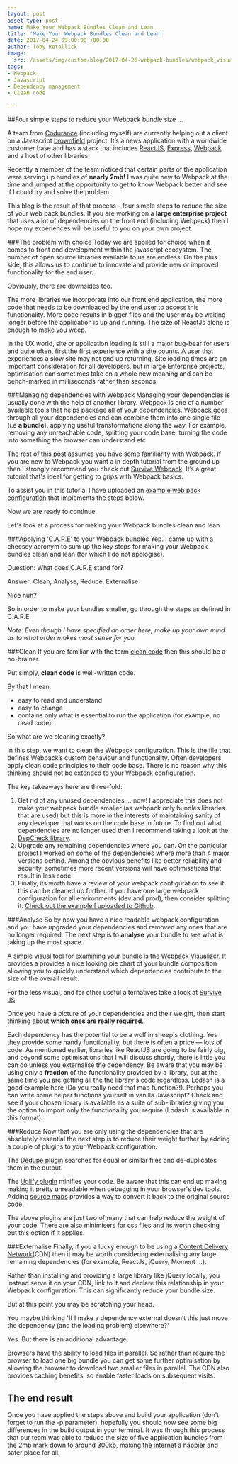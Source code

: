 ```yaml
---
layout: post
asset-type: post
name: Make Your Webpack Bundles Clean and Lean
title: 'Make Your Webpack Bundles Clean and Lean'
date: 2017-04-24 09:00:00 +00:00
author: Toby Retallick
image:
  src: /assets/img/custom/blog/2017-04-26-webpack-bundles/webpack_visualiser.png
tags:
- Webpack
- Javascript
- Dependency management
- Clean code

---
```


##Four simple steps to reduce your Webpack bundle size ... 


A team from [Codurance](http://www.codurance.com) (including myself) are currently helping out a client on a Javascript [brownfield](https://en.wikipedia.org/wiki/Brownfield_(software_development)) project. It’s a news application with a worldwide customer base and has a stack that includes [ReactJS](https://facebook.github.io/react/), [Express](https://expressjs.com/), [Webpack](https://Webpack.github.io/) and a host of other libraries. 

Recently a member of the team noticed that certain parts of the application were serving up bundles of **nearly 2mb!** I was quite new to Webpack at the time and jumped at the opportunity to get to know Webpack better and see if I could try and solve the problem. 

This blog is the result of that process - four simple steps to reduce the size of your web pack bundles. If you are working on a **large enterprise project** that uses a lot of dependencies on the front end (including Webpack) then I hope my experiences will be useful to you on your own project. 

###The problem with choice
Today we are spoiled for choice when it comes to front end development within the javascript ecosystem. The number of open source libraries available to us are endless. On the plus side, this allows us to continue to innovate and provide new or improved functionality for the end user. 

Obviously, there are downsides too. 

The more libraries we incorporate into our front end application, the more code that needs to be downloaded by the end user to access this functionality. More code results in bigger files and the user may be waiting longer before the application is up and running. The size of ReactJs alone is enough to make you weep. 

In the UX world, site or application loading is still a major bug-bear for users and quite often, first the first experience with a site counts. A user that experiences a slow site may not end up returning. Site loading times are an important consideration for all developers, but in large Enterprise projects, optimisation can sometimes take on a whole new meaning and can be bench-marked in milliseconds rather than seconds.

###Managing dependencies with Webpack
Managing your dependencies is usually done with the help of another library. Webpack is one of a number available tools that helps package all of your dependencies. Webpack goes through all your dependencies and can combine them into one single file (i.e **a bundle**), applying useful transformations along the way. For example, removing any unreachable code, splitting your code base, turning the code into something the browser can understand etc. 

The rest of this post assumes you have some familiarity with Webpack. If you are new to Webpack you want a in depth tutorial from the ground up then I strongly recommend you check out [Survive Webpack](https://survivejs.com/Webpack/introduction/). It’s a great tutorial that's ideal for getting to grips with Webpack basics.

To assist you in this tutorial I have uploaded an [example web pack configuration](https://github.com/TobyRet/webpack-example) that implements the steps below.

Now we are ready to continue. 

Let's look at a process for making your Webpack bundles clean and lean.

###Applying 'C.A.R.E' to your Webpack bundles
Yep. I came up with a cheesey acronym to sum up the key steps for making your Webpack bundles clean and lean (for which I do not apologise).

Question: What does C.A.R.E stand for? 

Answer: Clean, Analyse, Reduce, Externalise

Nice huh?

So in order to make your bundles smaller, go through the steps as defined in C.A.R.E. 

*Note: Even though I have specified an order here, make up your own mind as to what order makes most sense for you.*
 
###Clean
If you are familiar with the term [clean code](https://dzone.com/articles/what-clean-code-%E2%80%93-quotes) then this should be a no-brainer. 

Put simply, <strong>clean code</strong> is well-written code. 

By that I mean: 
- easy to read and understand
- easy to change
- contains only what is essential to run the application (for example, no dead code).

So what are we cleaning exactly? 

In this step, we want to clean the Webpack configuration. This is the file that defines Webpack’s custom behaviour and functionality. Often developers apply clean code principles to their code base. There is no reason why this thinking should not be extended to your Webpack configuration. 
 
The key takeaways here are three-fold:
 
1. Get rid of any unused dependencies … now! I appreciate this does not make your webpack bundle smaller (as webpack only bundles libraries that are used) but this is more in the interests of maintaining sanity of any developer that works on the code base in future. To find out what dependencies are no longer used then I recommend taking a look at the [DepCheck library](https://github.com/depcheck/depcheck).
2. Upgrade any remaining dependencies where you can. On the particular project I worked on some of the dependencies where more than 4 major versions behind. Among the obvious benefits like better reliability and security, sometimes more recent versions will have optimisations that result in less code.
3. Finally, its worth have a review of your webpack configuration to see if this can be cleaned up further. If you have one large webpack configuration for all environments (dev and prod), then consider splitting it. [Check out the example I uploaded to Github](https://github.com/TobyRet/webpack-example). 
   
###Analyse
So by now you have a nice readable webpack configuration and you have upgraded your dependencies and removed any ones that are no longer required. The next step is to <strong>analyse</strong> your bundle to see what is taking up the most space.
 
A simple visual tool for examining your bundle is the [Webpack Visualizer](https://chrisbateman.github.io/webpack-visualizer/). It provides a provides a nice looking pie chart of your bundle composition allowing you to quickly understand which dependencies contribute to the size of the overall result. 

For the less visual, and for other useful alternatives take a look at [Survive JS](https://survivejs.com/webpack/optimizing/analyzing-build-statistics).

Once you have a picture of your dependencies and their weight, then start thinking about **which ones are really required**.
 
Each dependency has the potential to be a wolf in sheep's clothing. Yes they provide some handy functionality, but there is often a price — lots of code. As mentioned earlier, libraries like ReactJS are going to be fairly big, and beyond some optimisations that I will discuss shortly, there is little you can do unless you externalise the dependency. Be aware that you may be using only a **fraction** of the functionality provided by a library, but at the same time you are getting all the the library's code regardless. [Lodash](https://lodash.com/) is a good example here (Do you really need that map function?!). Perhaps you can write some helper functions yourself in vanilla Javascript? Check and see if your chosen library is available as a suite of sub-libraries giving you the option to import only the functionality you require (Lodash is available in this format). 

###Reduce
Now that you are only using the dependencies that are absolutely essential the next step is to reduce their weight further by adding a couple of plugins to your Webpack configuration.
        
The [Dedupe plugin](http://webpack.github.io/docs/list-of-plugins.html#dedupeplugin) searches for equal or similar files and de-duplicates them in the output.

The [Uglify plugin](http://webpack.github.io/docs/list-of-plugins.html#uglifyplugin) minifies your code. Be aware that this can end up making making it pretty unreadable when debugging in your browser's dev tools. Adding [source maps](http://webpack.github.io/docs/build-performance.html#sourcemaps) provides a way to convert it back to the original source code.


The above plugins are just two of many that can help reduce the weight of your code. There are also minimisers for css files and its worth checking out this option if it applies.

###Externalise
Finally, if you a lucky enough to be using a [Content Delivery Network](https://en.wikipedia.org/wiki/Content_delivery_network)(CDN) then it may be worth considering externalising any large remaining dependencies (for example, ReactJs, jQuery, Moment ...).

Rather than installing and providing a large library like jQuery locally, you instead serve it on your CDN, link to it and declare this relationship in your Webpack configuration. This can significantly reduce your bundle size.

But at this point you may be scratching your head.

You maybe thinking 'If I make a dependency external doesn’t this just move the dependency (and the loading problem) elsewhere?'

Yes. But there is an additional advantage.

Browsers have the ability to load files in parallel. So rather than require the browser to load one big bundle you can get some further optimisation by allowing the browser to download two smaller files in parallel.  The CDN also provides caching benefits, so enable faster loads on subsequent visits.

## The end result
Once you have applied the steps above and build your application (don’t forget to run the -p parameter), hopefully you should now see some big differences in the build output in your terminal. It was through this process that our team was able to reduce the size of five application bundles from the 2mb mark down to around 300kb, making the internet a happier and safer place for all.

